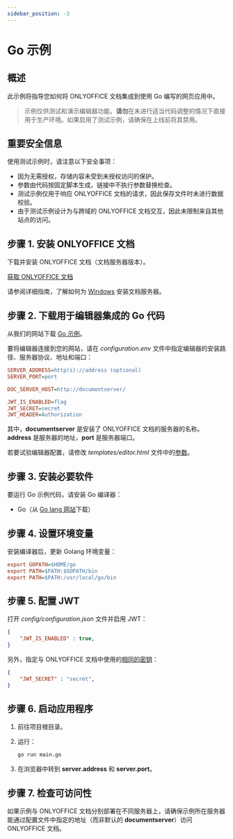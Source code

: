 ```yaml
---
sidebar_position: -3
---
```


# Go 示例

## 概述​

此示例将指导您如何将 ONLYOFFICE 文档集成到使用 Go 编写的网页应用中。

> 示例仅供测试和演示编辑器功能。**请勿**在未进行适当代码调整的情况下直接用于生产环境。如果启用了测试示例，请确保在上线前将其禁用。

## 重要安全信息​

使用测试示例时，请注意以下安全事项：

- 因为无需授权，存储内容未受到未授权访问的保护。  
- 参数由代码按固定脚本生成，链接中不执行参数替换检查。  
- 测试示例仅用于响应 ONLYOFFICE 文档的请求，因此保存文件时未进行数据校验。  
- 由于测试示例设计为与跨域的 ONLYOFFICE 文档交互，因此未限制来自其他站点的访问。

## 步骤 1. 安装 ONLYOFFICE 文档

下载并安装 ONLYOFFICE 文档（文档服务器版本）。

[获取 ONLYOFFICE 文档](https://www.onlyoffice.com/zh/download-docs.aspx?from=api#docs-developer)

请参阅详细指南，了解如何为 [Windows](https://helpcenter.onlyoffice.com/docs/installation/docs-developer-install-windows.aspx) 安装文档服务器。

## 步骤 2. 下载用于编辑器集成的 Go 代码​

从我们的网站下载 [Go 示例](https://api.onlyoffice.com/editors/demopreview)。

要将编辑器连接到您的网站，请在 *configuration.env* 文件中指定编辑器的安装路径、服务器协议、地址和端口：

``` ini
SERVER_ADDRESS=http(s)://address (optional)
SERVER_PORT=port

DOC_SERVER_HOST=http://documentserver/

JWT_IS_ENABLED=flag
JWT_SECRET=secret
JWT_HEADER=Authorization
```

其中，**documentserver** 是安装了 ONLYOFFICE 文档的服务器的名称。
**address** 是服务器的地址，**port** 是服务器端口。

若要试验编辑器配置，请修改 *templates/editor.html* 文件中的[参数](https://api.onlyoffice.com/editors/advanced)。

## 步骤 3. 安装必要软件​
要运行 Go 示例代码，请安装 Go 编译器：

* Go（从 [Go lang 网站](https://golang.org/)下载）

## 步骤 4. 设置环境变量​

安装编译器后，更新 Golang 环境变量：

``` ini
export GOPATH=$HOME/go
export PATH=$PATH:$GOPATH/bin
export PATH=$PATH:/usr/local/go/bin
```

## 步骤 5. 配置 JWT​

打开 *config/configuration.json* 文件并启用 JWT：

``` json
{
    "JWT_IS_ENABLED" : true,
}
```

另外，指定与 ONLYOFFICE 文档中使用的[相同的密钥](https://helpcenter.onlyoffice.com/installation/docs-configure-jwt.aspx)：

``` json
{
    "JWT_SECRET" : "secret",
}
```

## 步骤 6. 启动应用程序​

1. 前往项目根目录。
2. 运行：

    ``` sh 
    go run main.go
    ```

3. 在浏览器中转到 **server.address** 和 **server.port**。

## 步骤 7. 检查可访问性

如果示例与 ONLYOFFICE 文档分别部署在不同服务器上，请确保示例所在服务器能通过配置文件中指定的地址（而非默认的 **documentserver**）访问 ONLYOFFICE 文档。
